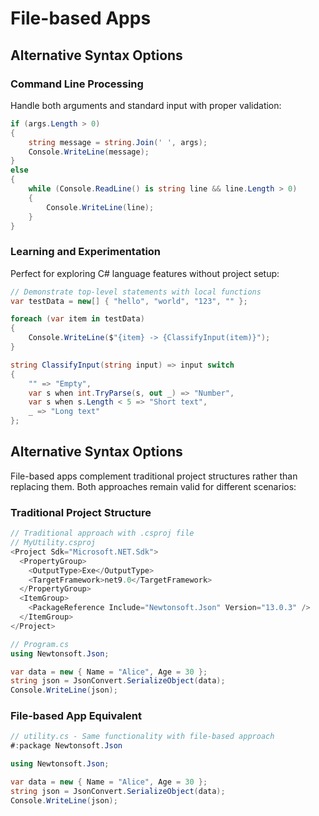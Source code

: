 # File-based Apps
## Alternative Syntax Options
### Command Line Processing

Handle both arguments and standard input with proper validation:

```csharp
if (args.Length > 0)
{
    string message = string.Join(' ', args);
    Console.WriteLine(message);
}
else
{
    while (Console.ReadLine() is string line && line.Length > 0)
    {
        Console.WriteLine(line);
    }
}
```

### Learning and Experimentation

Perfect for exploring C# language features without project setup:

```csharp
// Demonstrate top-level statements with local functions
var testData = new[] { "hello", "world", "123", "" };

foreach (var item in testData)
{
    Console.WriteLine($"{item} -> {ClassifyInput(item)}");
}

string ClassifyInput(string input) => input switch
{
    "" => "Empty",
    var s when int.TryParse(s, out _) => "Number",
    var s when s.Length < 5 => "Short text",
    _ => "Long text"
};
```

## Alternative Syntax Options

File-based apps complement traditional project structures rather than replacing them. Both approaches remain valid for different scenarios:

### Traditional Project Structure

```csharp
// Traditional approach with .csproj file
// MyUtility.csproj
<Project Sdk="Microsoft.NET.Sdk">
  <PropertyGroup>
    <OutputType>Exe</OutputType>
    <TargetFramework>net9.0</TargetFramework>
  </PropertyGroup>
  <ItemGroup>
    <PackageReference Include="Newtonsoft.Json" Version="13.0.3" />
  </ItemGroup>
</Project>

// Program.cs
using Newtonsoft.Json;

var data = new { Name = "Alice", Age = 30 };
string json = JsonConvert.SerializeObject(data);
Console.WriteLine(json);
```

### File-based App Equivalent

```csharp
// utility.cs - Same functionality with file-based approach
#:package Newtonsoft.Json

using Newtonsoft.Json;

var data = new { Name = "Alice", Age = 30 };
string json = JsonConvert.SerializeObject(data);
Console.WriteLine(json);
```
